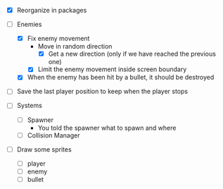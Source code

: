- [x] Reorganize in packages
- [ ] Enemies
  - [x] Fix enemy movement
    - Move in random direction
      - [x] Get a new direction (only if we have reached the previous one)
    - [x] Limit the enemy movement inside screen boundary
  - [x] When the enemy has been hit by a bullet, it should be destroyed

- [ ] Save the last player position to keep when the player stops

- [ ] Systems
  - [ ] Spawner
    - You told the spawner what to spawn and where
  - [ ] Collision Manager

- [ ] Draw some sprites 
  - [ ] player
  - [ ] enemy
  - [ ] bullet 